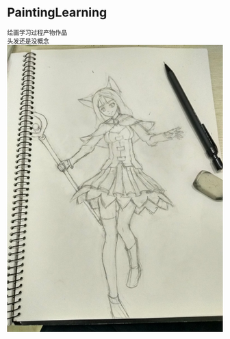 ﻿# PaintingLearning
绘画学习过程产物作品
<br>
头发还是没概念
![image](https://github.com/solaAnt/PaintingLearning/blob/master/%E5%AD%A6%E4%B9%A0%E8%BF%87%E7%A8%8B%E4%BA%A7%E7%89%A9/37.jpg)
